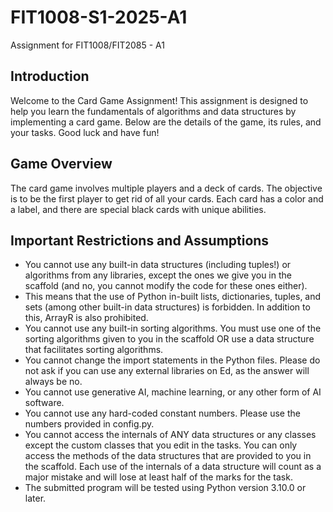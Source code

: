 # FIT1008-S1-2025-A1
Assignment for FIT1008/FIT2085 - A1

## Introduction
Welcome to the Card Game Assignment! This assignment is designed to help you learn the fundamentals of algorithms and data structures by implementing a card game. Below are the details of the game, its rules, and your tasks. Good luck and have fun!

## Game Overview
The card game involves multiple players and a deck of cards. The objective is to be the first player to get rid of all your cards. Each card has a color and a label, and there are special black cards with unique abilities.

## Important Restrictions and Assumptions
- You cannot use any built-in data structures (including tuples!) or algorithms from any libraries, except the ones we give you in the scaffold (and no, you cannot modify the code for these ones either). 
- This means that the use of Python in-built lists, dictionaries, tuples, and sets (among other built-in data structures) is forbidden. In addition to this, ArrayR is also prohibited.
- You cannot use any built-in sorting algorithms. You must use one of the sorting algorithms given to you in the scaffold OR use a data structure that facilitates sorting algorithms.
- You cannot change the import statements in the Python files. Please do not ask if you can use any external libraries on Ed, as the answer will always be no.
- You cannot use generative AI, machine learning, or any other form of AI software.
- You cannot use any hard-coded constant numbers. Please use the numbers provided in config.py.
- You cannot access the internals of ANY data structures or any classes except the custom classes that you edit in the tasks. You can only access the methods of the data structures that are provided to you in the scaffold. Each use of the internals of a data structure will count as a major mistake and will lose at least half of the marks for the task.
- The submitted program will be tested using Python version 3.10.0 or later.
